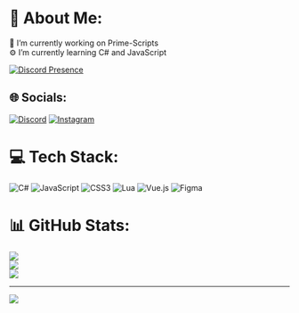 # 💫 About Me:
👯 I’m currently working on Prime-Scripts<br>⚙ I’m currently learning C# and JavaScript

[![Discord Presence](https://lanyard.cnrad.dev/api/790183003711733760)](https://discord.com/users/790183003711733760)


## 🌐 Socials:
[![Discord](https://img.shields.io/badge/Discord-%237289DA.svg?logo=discord&logoColor=white)](https://discord.gg/https://discord.gg/prime-scripts) [![Instagram](https://img.shields.io/badge/Instagram-%23E4405F.svg?logo=Instagram&logoColor=white)](https://instagram.com/finnx_kxx) 

# 💻 Tech Stack:
![C#](https://img.shields.io/badge/c%23-%23239120.svg?style=for-the-badge&logo=c-sharp&logoColor=white) ![JavaScript](https://img.shields.io/badge/javascript-%23323330.svg?style=for-the-badge&logo=javascript&logoColor=%23F7DF1E) ![CSS3](https://img.shields.io/badge/css3-%231572B6.svg?style=for-the-badge&logo=css3&logoColor=white) ![Lua](https://img.shields.io/badge/lua-%232C2D72.svg?style=for-the-badge&logo=lua&logoColor=white) ![Vue.js](https://img.shields.io/badge/vuejs-%2335495e.svg?style=for-the-badge&logo=vuedotjs&logoColor=%234FC08D) 	![Figma](https://img.shields.io/badge/figma-%23F24E1E.svg?style=for-the-badge&logo=figma&logoColor=white)
# 📊 GitHub Stats:
![](https://github-readme-stats.vercel.app/api?username=xFiinnnn&theme=dark&hide_border=false&include_all_commits=false&count_private=false)<br/>
![](https://github-readme-streak-stats.herokuapp.com/?user=xFiinnnn&theme=dark&hide_border=false)<br/>
![](https://github-readme-stats.vercel.app/api/top-langs/?username=xFiinnnn&theme=dark&hide_border=false&include_all_commits=false&count_private=false&layout=compact)

---
[![](https://visitcount.itsvg.in/api?id=xFiinnnn&icon=0&color=1)](https://visitcount.itsvg.in)

<!-- Proudly created with GPRM ( https://gprm.itsvg.in ) -->
